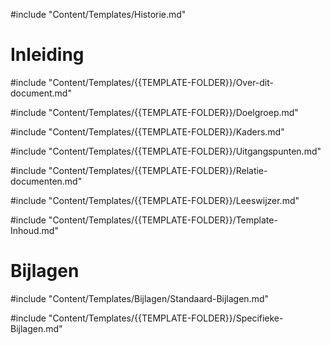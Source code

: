 #include "Content/Templates/Historie.md"

# Inleiding

#include "Content/Templates/{{TEMPLATE-FOLDER}}/Over-dit-document.md"

#include "Content/Templates/{{TEMPLATE-FOLDER}}/Doelgroep.md"

#include "Content/Templates/{{TEMPLATE-FOLDER}}/Kaders.md"

#include "Content/Templates/{{TEMPLATE-FOLDER}}/Uitgangspunten.md"

#include "Content/Templates/{{TEMPLATE-FOLDER}}/Relatie-documenten.md"

#include "Content/Templates/{{TEMPLATE-FOLDER}}/Leeswijzer.md"

#include "Content/Templates/{{TEMPLATE-FOLDER}}/Template-Inhoud.md"

# Bijlagen

#include "Content/Templates/Bijlagen/Standaard-Bijlagen.md"

#include "Content/Templates/{{TEMPLATE-FOLDER}}/Specifieke-Bijlagen.md"
